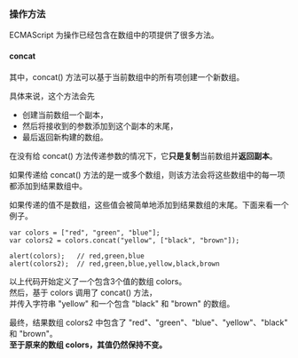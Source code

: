 ### 操作方法

ECMAScript 为操作已经包含在数组中的项提供了很多方法。


#### concat

    
其中，concat() 方法可以基于当前数组中的所有项创建一个新数组。  

具体来说，这个方法会先  

 - 创建当前数组一个副本，  
 - 然后将接收到的参数添加到这个副本的末尾，  
 - 最后返回新构建的数组。  
 
在没有给 concat() 方法传递参数的情况下，它**只是复制**当前数组并**返回副本**。  

如果传递给 concat() 方法的是一或多个数组，则该方法会将这些数组中的每一项都添加到结果数组中。  

如果传递的值不是数组，这些值会被简单地添加到结果数组的末尾。下面来看一个例子。

	var colors = ["red", "green", "blue"];
    var colors2 = colors.concat("yellow", ["black", "brown"]);

    alert(colors);   // red,green,blue
    alert(colors2);  // red,green,blue,yellow,black,brown

以上代码开始定义了一个包含3个值的数组 colors。  
然后，基于 colors 调用了 concat() 方法，  
并传入字符串 "yellow" 和一个包含 "black" 和 "brown" 的数组。  

最终，结果数组 colors2 中包含了 "red"、"green"、"blue"、"yellow"、"black" 和 "brown"。  
**至于原来的数组 colors，其值仍然保持不变。**  



